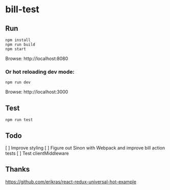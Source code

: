 # bill-test

## Run

```
npm install
npm run build
npm start
```

Browse: http://localhost:8080

### Or hot reloading dev mode:

```
npm run dev
```

Browse: http://localhost:3000

## Test

```
npm run test
```

## Todo

[ ] Improve styling
[ ] Figure out Sinon with Webpack and improve bill action tests
[ ] Test clientMiddleware

## Thanks

https://github.com/erikras/react-redux-universal-hot-example
